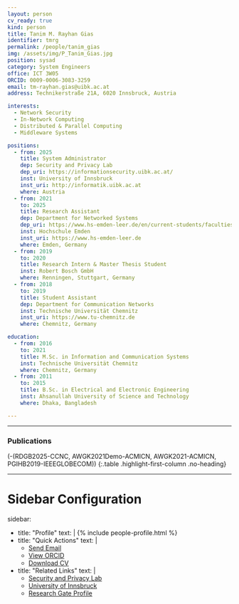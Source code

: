 ```yaml
---
layout: person
cv_ready: true
kind: person
title: Tanim M. Rayhan Gias
identifier: tmrg
permalink: /people/tanim_gias
img: /assets/img/P_Tanim_Gias.jpg
position: sysad
category: System Engineers
office: ICT 3W05
ORCID: 0009-0006-3083-3259
email: tm-rayhan.gias@uibk.ac.at
address: Technikerstraße 21A, 6020 Innsbruck, Austria

interests:
  - Network Security
  - In-Network Computing
  - Distributed & Parallel Computing
  - Middleware Systems

positions:
  - from: 2025
    title: System Administrator
    dep: Security and Privacy Lab
    dep_uri: https://informationsecurity.uibk.ac.at/
    inst: University of Innsbruck
    inst_uri: http://informatik.uibk.ac.at
    where: Austria
  - from: 2021
    to: 2025
    title: Research Assistant
    dep: Department for Networked Systems
    dep_uri: https://www.hs-emden-leer.de/en/current-students/faculties/technology/laboratories/networked-systems
    inst: Hochschule Emden
    inst_uri: https://www.hs-emden-leer.de
    where: Emden, Germany
  - from: 2019
    to: 2020
    title: Research Intern & Master Thesis Student
    inst: Robert Bosch GmbH
    where: Renningen, Stuttgart, Germany
  - from: 2018
    to: 2019
    title: Student Assistant
    dep: Department for Communication Networks
    inst: Technische Universität Chemnitz
    inst_uri: https://www.tu-chemnitz.de
    where: Chemnitz, Germany

education:
  - from: 2016
    to: 2021
    title: M.Sc. in Information and Communication Systems
    inst: Technische Universität Chemnitz
    where: Chemnitz, Germany
  - from: 2011
    to: 2015
    title: B.Sc. in Electrical and Electronic Engineering
    inst: Ahsanullah University of Science and Technology
    where: Dhaka, Bangladesh

---
```


---
### Publications
(-(RDGB2025-CCNC, AWGK2021Demo-ACMICN, AWGK2021-ACMICN, PGIHB2019-IEEEGLOBECOM))
{:.table .highlight-first-column .no-heading}

---



# Sidebar Configuration
sidebar:
  - title: "Profile"
    text: |
      {% include people-profile.html %}
  - title: "Quick Actions"
    text: |
      - [Send Email](mailto:tm-rayhan.gias@uibk.ac.at)
      - [View ORCID](https://orcid.org/0009-0006-3083-3259)
      - [Download CV](/files/cv_tmrg.pdf)
  - title: "Related Links"
    text: |
      - [Security and Privacy Lab](https://informationsecurity.uibk.ac.at/)
      - [University of Innsbruck](http://informatik.uibk.ac.at)
      - [Research Gate Profile](#)

